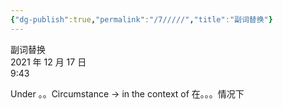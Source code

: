 ```yaml
---
{"dg-publish":true,"permalink":"/7/////","title":"副词替换"}
---
```



副词替换  
2021 年 12 月 17 日  
9:43

Under 。。Circumstance -\> in the context of 在。。。情况下
